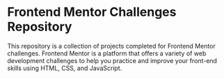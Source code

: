 # Frontend Mentor Challenges Repository
This repository is a collection of projects completed for Frontend Mentor challenges. Frontend Mentor is a platform that offers a variety of web development challenges to help you practice and improve your front-end skills using HTML, CSS, and JavaScript.
